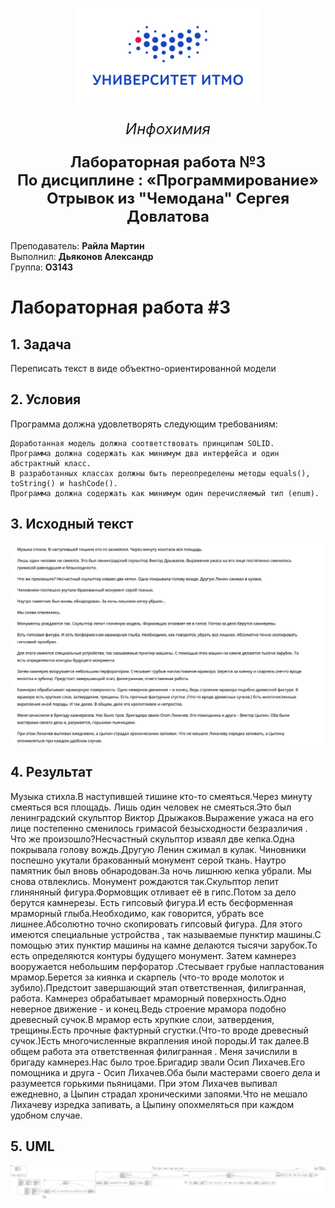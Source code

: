 <p align="center">
  <img src="./src/main/resources/Picture1.png"  alt="logo"/>
</p>
<p align="center" style ="font-size: 24px"><em>Инфохимия</em></p>

<p align="center" style ="font-size: 24px"><strong>Лабораторная работа №3 </br>
По дисциплине : «Программирование»</br>
Отрывок из "Чемодана" Сергея Довлатова</strong>
</p>
<p align="left">Преподаватель: <strong>Райла Мартин</strong></br>
Выполнил: <strong>Дьяконов Александр</strong></br>
Группа: <strong>O3143</strong>
</p>

# Лабораторная работа #3

## 1. Задача
Переписать текст в виде объектно-ориентированной модели
## 2. Условия
Программа должна удовлетворять следующим требованиям:

    Доработанная модель должна соответствовать принципам SOLID.
    Программа должна содержать как минимум два интерфейса и один абстрактный класс.
    В разработанных классах должны быть переопределены методы equals(), toString() и hashCode().
    Программа должна содержать как минимум один перечисляемый тип (enum).

## 3. Исходный текст
<p align="center">
  <img src="./src/main/resources/text.jpg"  alt="text"/>
</p>

## 4. Результат
<p align="left">
Музыка стихла.В наступившей тишине кто-то смеяться.Через минуту смеяться вся площадь.
Лишь один человек не смеяться.Это был ленинградский скульптор Виктор Дрыжаков.Выражение ужаса   на его лице постепенно сменилось гримасой безысходности безразличия .
Что же произошло?Несчастный скульптор изваял две кепка.Одна покрывала голову вождь.Другую Ленин сжимал в кулак.
Чиновники поспешно укутали бракованный монумент  серой ткань.
Наутро памятник был вновь обнародован.За ночь лишнюю кепка убрали.
Мы снова отвлеклись.
Монумент рождаются так.Скульптор лепит глиняняный фигура.Формовщик отливает её в гипс.Потом за дело берутся камнерезы.
Есть гипсовый фигура.И есть бесформенная мраморный глыба.Необходимо, как говорится, убрать все лишнее.Абсолютно точно скопировать гипсовый фигура.
Для этого имеются специальные устройства , так называемые пунктир машины.С помощью этих пунктир машины на камне делаются тысячи зарубок.То есть определяются контуры будущего монумент.
Затем камнерез вооружается небольшим  перфоратор .Стесывает грубые напластования мрамор.Берется за киянка и  скарпель (что-то вроде молоток и зубило).Предстоит завершающий этап ответственная, филигранная, работа.
Камнерез обрабатывает мраморный поверхность.Одно неверное движение - и конец.Ведь строение мраморa подобно древесный сучок.В мрамор есть хрупкие слои, затвердения, трещины.Есть прочные фактурный сгустки.(Что-то вроде древесный сучок.)Есть многочисленные вкрапления иной породы.И так далее.В общем работа эта ответственная филигранная .
Меня зачислили в бригаду камнерез.Нас было трое.Бригадир звали Осип Лихачев.Его помощника и друга - Осип Лихачев.Оба были мастерами своего дела и разумеется горькими пьяницами.
При этом Лихачев выпивал  ежедневно, a Цыпин страдал хроническими запоями.Что не мешало Лихачевy изредка запивать, а Цыпинy опохмеляться при каждом удобном случае.
</p>

## 5. UML
<p align="center">
  <img src="./src/main/resources/lab3.svg"  alt="uml"/>
</p>
